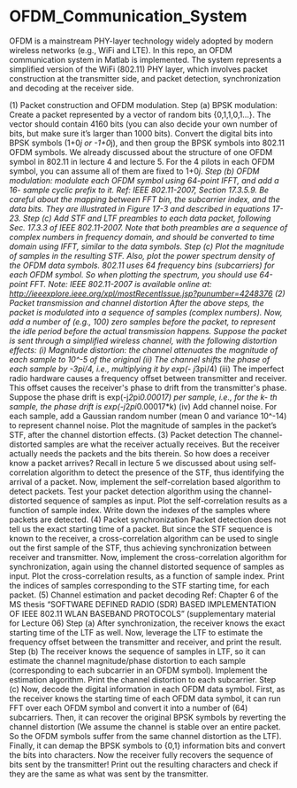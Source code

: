 # OFDM_Communication_System

OFDM is a mainstream PHY-layer technology widely adopted by modern wireless networks (e.g., WiFi and LTE). In this repo, an OFDM communication system in Matlab is implemented. The system represents a simplified version of the WiFi (802.11) PHY layer, which involves packet construction at the transmitter side, and packet
detection, synchronization and decoding at the receiver side. 

(1) Packet construction and OFDM modulation.
Step (a) BPSK modulation: Create a packet represented by a vector of random bits
{0,1,1,0,1…}. The vector should contain 4160 bits (you can also decide your own number of
bits, but make sure it’s larger than 1000 bits). Convert the digital bits into BPSK symbols (1+0*j
or -1+0*j), and then group the BPSK symbols into 802.11 OFDM symbols. We already
discussed about the structure of one OFDM symbol in 802.11 in lecture 4 and lecture 5. For the 4
pilots in each OFDM symbol, you can assume all of them are fixed to 1+0*j.
Step (b) OFDM modulation: modulate each OFDM symbol using 64-point IFFT, and add a 16-
sample cyclic prefix to it.
Ref: IEEE 802.11-2007, Section 17.3.5.9. Be careful about the mapping between FFT bin, the
subcarrier index, and the data bits. They are illustrated in Figure 17-3 and described in equations
17-23.
Step (c) Add STF and LTF preambles to each data packet, following Sec. 17.3.3 of IEEE
802.11-2007. Note that both preambles are a sequence of complex numbers in frequency domain,
and should be converted to time domain using IFFT, similar to the data symbols.
Step (c) Plot the magnitude of samples in the resulting STF. Also, plot the power spectrum
density of the OFDM data symbols. 802.11 uses 64 frequency bins (subcarriers) for each OFDM
symbol. So when plotting the spectrum, you should use 64-point FFT.
Note: IEEE 802.11-2007 is available online at:
http://ieeexplore.ieee.org/xpl/mostRecentIssue.jsp?punumber=4248376
(2) Packet transmission and channel distortion
After the above steps, the packet is modulated into a sequence of samples (complex numbers).
Now, add a number of (e.g., 100) zero samples before the packet, to represent the idle period
before the actual transmission happens. Suppose the packet is sent through a simplified wireless
channel, with the following distortion effects:
(i) Magnitude distortion: the channel attenuates the magnitude of each sample to
10^-5 of the original
(ii) The channel shifts the phase of each sample by -3pi/4, i.e., multiplying it by exp(-
j*3pi/4)
(iii) The imperfect radio hardware causes a frequency offset between transmitter and
receiver. This offset causes the receiver's phase to drift from the transmitter's
phase. Suppose the phase drift is exp(-j*2*pi*0.00017) per sample, i.e., for the k-
th sample, the phase drift is exp(-j*2*pi*0.00017*k)
(iv) Add channel noise. For each sample, add a Gaussian random number (mean 0 and
variance 10^-14) to represent channel noise.
Plot the magnitude of samples in the packet’s STF, after the channel distortion effects.
(3) Packet detection
The channel-distorted samples are what the receiver actually receives. But the receiver actually
needs the packets and the bits therein. So how does a receiver know a packet arrives? Recall in
lecture 5 we discussed about using self-correlation algorithm to detect the presence of the STF,
thus identifying the arrival of a packet. Now, implement the self-correlation based algorithm to
detect packets. Test your packet detection algorithm using the channel-distorted sequence of
samples as input. Plot the self-correlation results as a function of sample index. Write down the
indexes of the samples where packets are detected.
(4) Packet synchronization
Packet detection does not tell us the exact starting time of a packet. But since the STF sequence
is known to the receiver, a cross-correlation algorithm can be used to single out the first sample
of the STF, thus achieving synchronization between receiver and transmitter. Now, implement
the cross-correlation algorithm for synchronization, again using the channel distorted sequence
of samples as input. Plot the cross-correlation results, as a function of sample index. Print the
indices of samples corresponding to the STF starting time, for each packet.
(5) Channel estimation and packet decoding
Ref: Chapter 6 of the MS thesis “SOFTWARE DEFINED RADIO (SDR) BASED
IMPLEMENTATION OF IEEE 802.11 WLAN BASEBAND PROTOCOLS” (supplementary
material for Lecture 06)
Step (a) After synchronization, the receiver knows the exact starting time of the LTF as well.
Now, leverage the LTF to estimate the frequency offset between the transmitter and receiver, and
print the result.
Step (b) The receiver knows the sequence of samples in LTF, so it can estimate the channel
magnitude/phase distortion to each sample (corresponding to each subcarrier in an OFDM
symbol). Implement the estimation algorithm. Print the channel distortion to each subcarrier.
Step (c) Now, decode the digital information in each OFDM data symbol. First, as the receiver
knows the starting time of each OFDM data symbol, it can run FFT over each OFDM symbol
and convert it into a number of (64) subcarriers. Then, it can recover the original BPSK symbols
by reverting the channel distortion (We assume the channel is stable over an entire packet. So the
OFDM symbols suffer from the same channel distortion as the LTF). Finally, it can demap the
BPSK symbols to {0,1} information bits and convert the bits into characters. Now the receiver
fully recovers the sequence of bits sent by the transmitter! Print out the resulting characters and
check if they are the same as what was sent by the transmitter.
